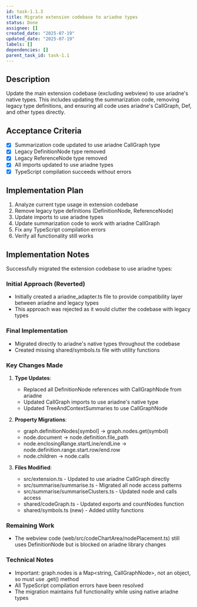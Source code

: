 ```yaml
---
id: task-1.1.3
title: Migrate extension codebase to ariadne types
status: Done
assignee: []
created_date: "2025-07-19"
updated_date: "2025-07-19"
labels: []
dependencies: []
parent_task_id: task-1.1
---
```


## Description

Update the main extension codebase (excluding webview) to use ariadne's native types. This includes updating the summarization code, removing legacy type definitions, and ensuring all code uses ariadne's CallGraph, Def, and other types directly.

## Acceptance Criteria

- [x] Summarization code updated to use ariadne CallGraph type
- [x] Legacy DefinitionNode type removed
- [x] Legacy ReferenceNode type removed
- [x] All imports updated to use ariadne types
- [x] TypeScript compilation succeeds without errors

## Implementation Plan

1. Analyze current type usage in extension codebase
2. Remove legacy type definitions (DefinitionNode, ReferenceNode)
3. Update imports to use ariadne types
4. Update summarization code to work with ariadne CallGraph
5. Fix any TypeScript compilation errors
6. Verify all functionality still works

## Implementation Notes

Successfully migrated the extension codebase to use ariadne types:

### Initial Approach (Reverted)

- Initially created a ariadne_adapter.ts file to provide compatibility layer between ariadne and legacy types
- This approach was rejected as it would clutter the codebase with legacy types

### Final Implementation

- Migrated directly to ariadne's native types throughout the codebase
- Created missing shared/symbols.ts file with utility functions

### Key Changes Made

1. **Type Updates**:

   - Replaced all DefinitionNode references with CallGraphNode from ariadne
   - Updated CallGraph imports to use ariadne's native type
   - Updated TreeAndContextSummaries to use CallGraphNode

2. **Property Migrations**:

   - graph.definitionNodes[symbol] → graph.nodes.get(symbol)
   - node.document → node.definition.file_path
   - node.enclosingRange.startLine/endLine → node.definition.range.start.row/end.row
   - node.children → node.calls

3. **Files Modified**:
   - src/extension.ts - Updated to use ariadne CallGraph directly
   - src/summarise/summarise.ts - Migrated all node access patterns
   - src/summarise/summariseClusters.ts - Updated node and calls access
   - shared/codeGraph.ts - Updated exports and countNodes function
   - shared/symbols.ts (new) - Added utility functions

### Remaining Work

- The webview code (web/src/codeChartArea/nodePlacement.ts) still uses DefinitionNode but is blocked on ariadne library changes

### Technical Notes

- Important: graph.nodes is a Map<string, CallGraphNode>, not an object, so must use .get() method
- All TypeScript compilation errors have been resolved
- The migration maintains full functionality while using native ariadne types
